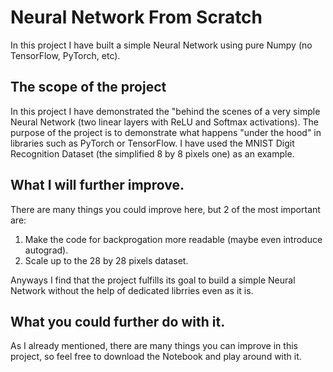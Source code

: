 # Neural Network From Scratch
In this project I have built a simple Neural Network using pure Numpy (no TensorFlow, PyTorch, etc).

## The scope of the project

In this project I have demonstrated the "behind the scenes of a very simple Neural Network (two linear layers with ReLU and Softmax activations).
The purpose of the project is to demonstrate what happens "under the hood" in libraries such as PyTorch or TensorFlow.
I have used the MNIST Digit Recognition Dataset (the simplified 8 by 8 pixels one) as an example.

## What I will further improve.

There are many things you could improve here, but 2 of the most important are:
1) Make the code for backprogation more readable (maybe even introduce autograd).
2) Scale up to the 28 by 28 pixels dataset.

Anyways I find that the project fulfills its goal to build a simple Neural Network without the help of dedicated librries even as it is.

## What you could further do with it.

As I already mentioned, there are many things you can improve in this project, so feel free to download the Notebook and play around with it.
